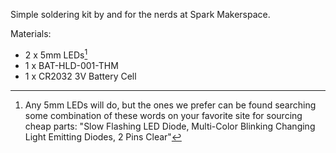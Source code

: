Simple soldering kit by and for the nerds at Spark Makerspace.



Materials:
* 2 x 5mm LEDs[^1]
* 1 x BAT-HLD-001-THM
* 1 x CR2032 3V Battery Cell

[^1]: Any 5mm LEDs will do, but the ones we prefer can be found searching some combination of these words on your favorite site for sourcing cheap parts: "Slow Flashing LED Diode, Multi-Color Blinking Changing Light Emitting Diodes, 2 Pins Clear"